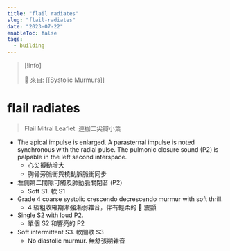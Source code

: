 ```yaml
---
title: "flail radiates"
slug: "flail-radiates"
date: "2023-07-22"
enableToc: false
tags:
  - building
---
```


> [!info]
>
> 🌱 來自: [[Systolic Murmurs]]

# flail radiates

> Flail Mitral Leaflet  連枷二尖瓣小葉

- The apical impulse is enlarged. A parasternal impulse is noted synchronous with the radial pulse. The pulmonic closure sound (P2) is palpable in the left second interspace.
  - 心尖搏動增大
  - 胸骨旁脈衝與橈動脈脈衝同步
- 左側第二間隙可觸及肺動脈關閉音 (P2)
  - Soft S1. 軟 S1
- Grade 4 coarse systolic crescendo decrescendo murmur with soft thrill.
  - 4 級粗收縮期漸強漸弱雜音，伴有輕柔的  震顫
- Single S2 with loud P2.
  - 單個 S2 和響亮的 P2
- Soft intermittent S3. 軟間歇 S3
  - No diastolic murmur. 無舒張期雜音

